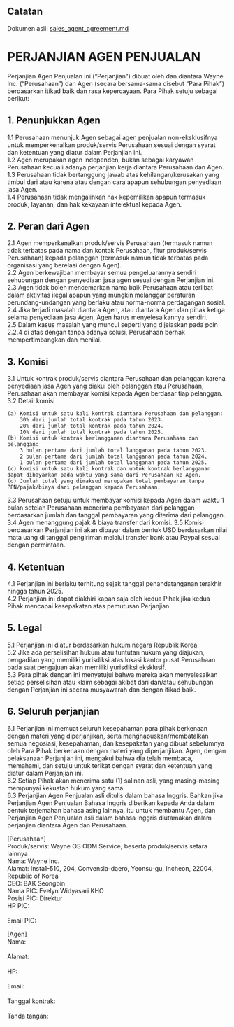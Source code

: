 ## Catatan
Dokumen asli: [sales_agent_agreement.md](https://github.com/wayne-incorporated/wayne-os/blob/main/docs/en/business/sales_agent_agreement.md)

# PERJANJIAN AGEN PENJUALAN

Perjanjian Agen Penjualan ini (“Perjanjian”) dibuat oleh dan diantara Wayne Inc. (“Perusahaan”) dan Agen (secara bersama-sama disebut “Para Pihak”) berdasarkan itikad baik dan rasa kepercayaan.
Para Pihak setuju sebagai berikut:

## 1. Penunjukkan Agen
1.1 Perusahaan menunjuk Agen sebagai agen penjualan non-eksklusifnya untuk memperkenalkan produk/servis Perusahaan sesuai dengan syarat dan ketentuan yang diatur dalam Perjanjian ini.
<br>1.2 Agen merupakan agen independen, bukan sebagai karyawan Perusahaan kecuali adanya perjanjian kerja diantara Perusahaan dan Agen.
<br>1.3 Perusahaan tidak bertanggung jawab atas kehilangan/kerusakan yang timbul dari atau karena atau dengan cara apapun sehubungan penyediaan jasa Agen.
<br>1.4 Perusahaan tidak mengalihkan hak kepemilikan apapun termasuk produk, layanan, dan hak kekayaan intelektual kepada Agen.
 
## 2. Peran dari Agen
2.1 Agen memperkenalkan produk/servis Perusahaan (termasuk namun tidak terbatas pada nama dan kontak Perusahaan, fitur produk/servis Perusahaan) kepada pelanggan (termasuk namun tidak terbatas pada organisasi yang berelasi dengan Agen).
<br>2.2 Agen berkewajiban membayar semua pengeluarannya sendiri sehubungan dengan penyediaan jasa agen sesuai dengan Perjanjian ini.
<br>2.3 Agen tidak boleh mencemarkan nama baik Perusahaan atau terlibat dalam aktivitas ilegal apapun yang mungkin melanggar peraturan perundang-undangan yang berlaku atau norma-norma perdagangan sosial.
<br>2.4 Jika terjadi masalah diantara Agen, atau diantara Agen dan pihak ketiga selama penyediaan jasa Agen, Agen harus menyelesaikannya sendiri.
<br>2.5 Dalam kasus masalah yang muncul seperti yang dijelaskan pada poin 2.2.4 di atas dengan tanpa adanya solusi, Perusahaan berhak mempertimbangkan dan menilai.

## 3. Komisi
3.1 Untuk kontrak produk/servis diantara Perusahaan dan pelanggan karena penyediaan jasa Agen yang diakui oleh pelanggan atau Perusahaan, Perusahaan akan membayar komisi kepada Agen berdasar tiap pelanggan.
<br>3.2 Detail komisi
```
(a) Komisi untuk satu kali kontrak diantara Perusahaan dan pelanggan:
    30% dari jumlah total kontrak pada tahun 2023.
    20% dari jumlah total kontrak pada tahun 2024.
    10% dari jumlah total kontrak pada tahun 2025.
(b) Komisi untuk kontrak berlangganan diantara Perusahaan dan pelanggan:
    3 bulan pertama dari jumlah total langganan pada tahun 2023.
    2 bulan pertama dari jumlah total langganan pada tahun 2024.
    1 bulan pertama dari jumlah total langganan pada tahun 2025.
(c) komisi untuk satu kali kontrak dan untuk kontrak berlangganan dapat dibayarkan pada waktu yang sama dari Perusahaan ke Agen.
(d) Jumlah total yang dimaksud merupakan total pembayaran tanpa PPN/pajak/biaya dari pelanggan kepada Perusahaan.
```
3.3 Perusahaan setuju untuk membayar komisi kepada Agen dalam waktu 1 bulan setelah Perusahaan menerima pembayaran dari pelanggan berdasarkan jumlah dan tanggal pembayaran yang diterima dari pelanggan.
3.4 Agen menanggung pajak & biaya transfer dari komisi.
3.5 Komisi berdasarkan Perjanjian ini akan dibayar dalam bentuk USD berdasarkan nilai mata uang di tanggal pengiriman melalui transfer bank atau Paypal sesuai dengan permintaan.

## 4. Ketentuan
4.1 Perjanjian ini berlaku  terhitung sejak tanggal penandatanganan terakhir hingga tahun 2025.
<br>4.2 Perjanjian ini dapat diakhiri kapan saja oleh kedua Pihak jika kedua Pihak mencapai kesepakatan atas pemutusan Perjanjian.

## 5. Legal
5.1 Perjanjian ini diatur berdasarkan hukum negara Republik Korea.
<br>5.2 Jika ada perselisihan hukum atau tuntutan hukum yang diajukan, pengadilan yang memiliki yurisdiksi atas lokasi kantor pusat Perusahaan pada saat pengajuan akan memiliki yurisdiksi eksklusif.
<br>5.3 Para pihak dengan ini menyetujui bahwa mereka akan menyelesaikan setiap perselisihan atau klaim sebagai akibat dari dan/atau sehubungan dengan Perjanjian ini secara musyawarah dan dengan itikad baik.

## 6. Seluruh perjanjian
6.1 Perjanjian ini memuat seluruh kesepahaman para pihak berkenaan dengan materi yang diperjanjikan, serta menghapuskan/membatalkan semua negosiasi, kesepahaman, dan kesepakatan yang dibuat sebelumnya oleh Para Pihak berkenaan dengan materi yang diperjanjikan. Agen, dengan pelaksanaan Perjanjian ini, mengakui bahwa dia telah membaca, memahami, dan setuju untuk terikat dengan syarat dan ketentuan yang diatur dalam Perjanjian ini.
<br>6.2 Setiap Pihak akan menerima satu (1) salinan asli, yang masing-masing mempunyai kekuatan hukum yang sama.
<br>6.3 Perjanjian Agen Penjualan asli ditulis dalam bahasa Inggris. Bahkan jika Perjanjian Agen Penjualan Bahasa Inggris diberikan kepada Anda dalam bentuk terjemahan bahasa asing lainnya, itu untuk membantu Agen, dan Perjanjian Agen Penjualan asli dalam bahasa Inggris diutamakan dalam perjanjian diantara Agen dan Perusahaan.

[Perusahaan]
<br>Produk/servis:		Wayne OS ODM Service, beserta produk/servis setara lainnya
<br>Nama:       			Wayne Inc.
<br>Alamat: 		      Insta1-510, 204, Convensia-daero, Yeonsu-gu, Incheon, 22004, Republic of Korea
<br>CEO:         			BAK Seongbin
<br>Nama PIC:     		Evelyn Widyasari KHO 
<br>Posisi PIC:    		Direktur
<br>HP PIC: 		
<br>Email PIC: 		

[Agen]
<br>Nama:		 	
<br>Alamat:	 	
<br>HP:		 	
<br>Email:		 	
<br>Tanggal kontrak: 	
<br>Tanda tangan:	 	
